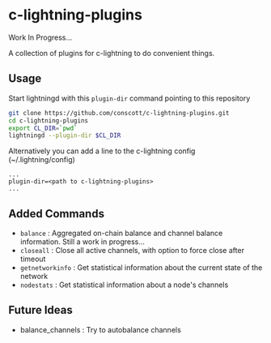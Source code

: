 # c-lightning-plugins

Work In Progress...

A collection of plugins for c-lightning to do convenient things.

## Usage

Start lightningd with this `plugin-dir` command pointing to this repository
```bash
git clone https://github.com/conscott/c-lightning-plugins.git
cd c-lightning-plugins
export CL_DIR=`pwd`
lightningd --plugin-dir $CL_DIR
```

Alternatively you can add a line to the c-lightning config (~/.lightning/config)
```
...
plugin-dir=<path to c-lightning-plugins>
...
```

## Added Commands

* `balance` : Aggregated on-chain balance and channel balance information. Still a work in progress...
* `closeall` : Close all active channels, with option to force close after timeout
* `getnetworkinfo` : Get statistical information about the current state of the network
* `nodestats` : Get statistical information about a node's channels

## Future Ideas

* balance_channels : Try to autobalance channels
